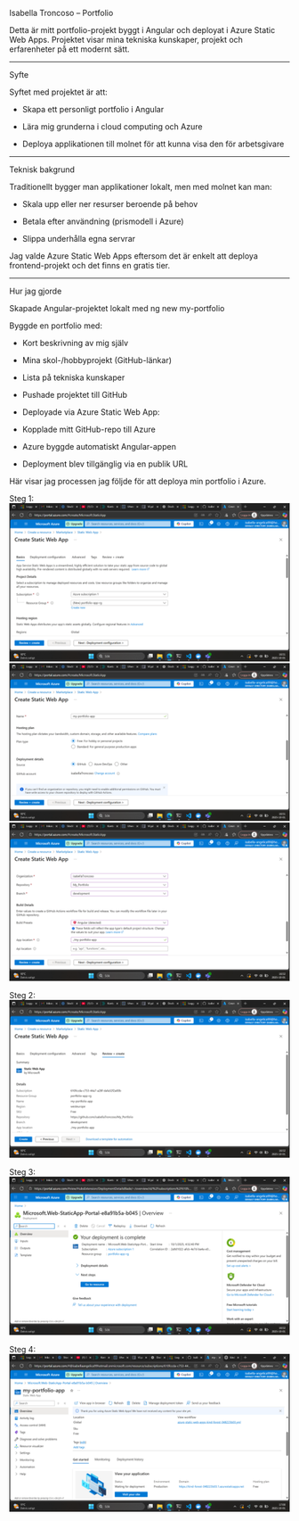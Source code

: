  Isabella Troncoso – Portfolio

Detta är mitt portfolio-projekt byggt i Angular och deployat i Azure Static Web Apps. Projektet visar mina tekniska kunskaper, projekt och erfarenheter på ett modernt sätt.

------------------------------------------------------------------------------------------
 
Syfte

Syftet med projektet är att:

- Skapa ett personligt portfolio i Angular

- Lära mig grunderna i cloud computing och Azure

- Deploya applikationen till molnet för att kunna visa den för arbetsgivare

------------------------------------------------------------------------------------------

Teknisk bakgrund

Traditionellt bygger man applikationer lokalt, men med molnet kan man:

- Skala upp eller ner resurser beroende på behov

- Betala efter användning (prismodell i Azure)

- Slippa underhålla egna servrar

Jag valde Azure Static Web Apps eftersom det är enkelt att deploya frontend-projekt och det finns en gratis tier.

------------------------------------------------------------------------------------------

Hur jag gjorde

Skapade Angular-projektet lokalt med ng new my-portfolio

Byggde en portfolio med:

- Kort beskrivning av mig själv

- Mina skol-/hobbyprojekt (GitHub-länkar)

- Lista på tekniska kunskaper

- Pushade projektet till GitHub

- Deployade via Azure Static Web App:

- Kopplade mitt GitHub-repo till Azure

- Azure byggde automatiskt Angular-appen

- Deployment blev tillgänglig via en publik URL

Här visar jag processen jag följde för att deploya min portfolio i Azure.

Steg 1:
![Steg 1](public/screenshots/steg1.png)
![Steg 1 del 2](public/screenshots/steg1p2.png)
![Steg 1 del 3](public/screenshots/steg1p3.png)

Steg 2:
![Steg 2](public/screenshots/steg2.png)

Steg 3:
![Steg 3](public/screenshots/steg3.png)

Steg 4:
![Steg 4](public/screenshots/steg4.png)